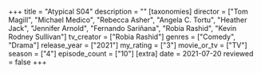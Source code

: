 +++
title = "Atypical S04"
description = ""
[taxonomies]
director = ["Tom Magill", "Michael Medico", "Rebecca Asher", "Angela C. Tortu", "Heather Jack", "Jennifer Arnold", "Fernando Sariñana", "Robia Rashid", "Kevin Rodney Sullivan"] 
tv_creator = ["Robia Rashid"]
genres = ["Comedy", "Drama"]
release_year = ["2021"]
my_rating = ["3"]
movie_or_tv = ["TV"]
season = ["4"]
episode_count = ["10"]
[extra]
date = 2021-07-20
reviewed = false
+++
